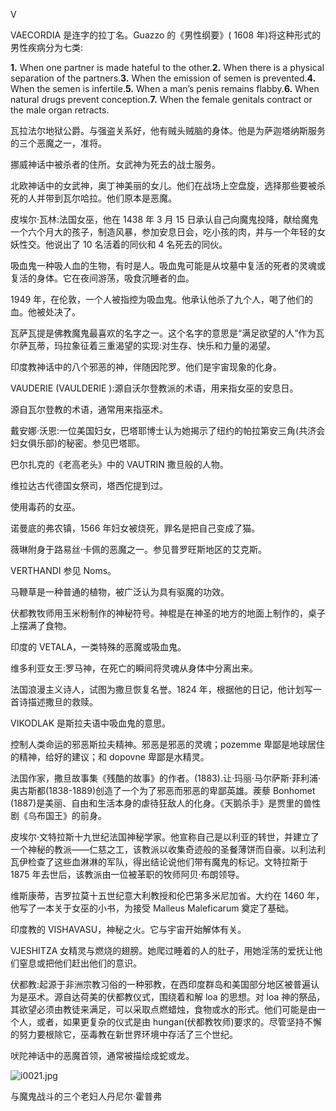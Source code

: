 <title>Dictionary of Satanism</title> <link href="css.css" rel="stylesheet" type="text/css"> 

V

VAECORDIA 是连字的拉丁名。Guazzo 的《男性纲要》( 1608 年)将这种形式的男性疾病分为七类:

**1.** When one partner is made hateful to the other.**2.** When there is a physical separation of the partners.**3.** When the emission of semen is prevented.**4.** When the semen is infertile.**5.** When a man’s penis remains flabby.**6.** When natural drugs prevent conception.**7.** When the female genitals contract or the male organ retracts.

瓦拉法尔地狱公爵。与强盗关系好，他有贼头贼脑的身体。他是为萨迦塔纳斯服务的三个恶魔之一，准将。

挪威神话中被杀者的住所。女武神为死去的战士服务。

北欧神话中的女武神，奥丁神美丽的女儿。他们在战场上空盘旋，选择那些要被杀死的人并带到瓦尔哈拉。他们原本是恶魔。

皮埃尔·瓦林:法国女巫，他在 1438 年 3 月 15 日承认自己向魔鬼投降，献给魔鬼一个六个月大的孩子，制造风暴，参加安息日会，吃小孩的肉，并与一个年轻的女妖性交。他说出了 10 名活着的同伙和 4 名死去的同伙。

吸血鬼一种吸人血的生物，有时是人。吸血鬼可能是从坟墓中复活的死者的灵魂或复活的身体。它在夜间游荡，吸食沉睡者的血。

1949 年，在伦敦，一个人被指控为吸血鬼。他承认他杀了九个人，喝了他们的血。他被处决了。

瓦萨瓦提是佛教魔鬼最喜欢的名字之一。这个名字的意思是“满足欲望的人”作为瓦尔萨瓦蒂，玛拉象征着三重渴望的实现:对生存、快乐和力量的渴望。

印度教神话中的八个邪恶的神，伴随因陀罗。他们是宇宙现象的化身。

VAUDERIE (VAULDERIE ):源自沃尔登教派的术语，用来指女巫的安息日。

源自瓦尔登教的术语，通常用来指巫术。

戴安娜·沃恩:一位美国妇女，巴塔耶博士认为她揭示了纽约的帕拉第安三角(共济会妇女俱乐部)的秘密。参见巴塔耶。

巴尔扎克的《老高老头》中的 VAUTRIN 撒旦般的人物。

维拉达古代德国女祭司，塔西佗提到过。

使用毒药的女巫。

诺曼底的弗农镇，1566 年妇女被烧死，罪名是把自己变成了猫。

薇琳附身于路易丝·卡佩的恶魔之一。参见普罗旺斯地区的艾克斯。

VERTHANDI 参见 Noms。

马鞭草是一种普通的植物，被广泛认为具有驱魔的功效。

伏都教牧师用玉米粉制作的神秘符号。神棍是在神圣的地方的地面上制作的，桌子上摆满了食物。

印度的 VETALA，一类特殊的恶魔或吸血鬼。

维多利亚女王:罗马神，在死亡的瞬间将灵魂从身体中分离出来。

法国浪漫主义诗人，试图为撒旦恢复名誉。1824 年，根据他的日记，他计划写一首诗描述撒旦的救赎。

VIKODLAK 是斯拉夫语中吸血鬼的意思。

控制人类命运的邪恶斯拉夫精神。邪恶是邪恶的灵魂；pozemme 卑鄙是地球居住的精神，给好的建议；和 dopovne 卑鄙是水精灵。

法国作家，撒旦故事集《残酷的故事》的作者。(1883).让·玛丽·马尔萨斯·菲利浦·奥古斯都(1838-1889)创造了一个为了邪恶而邪恶的卑鄙英雄。蒺藜 Bonhomet (1887)是美丽、自由和生活本身的虐待狂敌人的化身。《天鹅杀手》是贾里的兽性剧《乌布国王》的前身。

皮埃尔·文特拉斯十九世纪法国神秘学家。他宣称自己是以利亚的转世，并建立了一个神秘的教派——仁慈之工，该教派以收集奇迹般的圣餐薄饼而自豪。以利法利瓦伊检查了这些血淋淋的军队，得出结论说他们带有魔鬼的标记。文特拉斯于 1875 年去世后，该教派由一位被革职的牧师阿贝·布朗领导。

维斯康蒂，吉罗拉莫十五世纪意大利教授和伦巴第多米尼加省。大约在 1460 年，他写了一本关于女巫的小书，为接受 Malleus Maleficarum 奠定了基础。

印度教的 VISHAVASU，神秘之火。它与宇宙开始解体有关。

VJESHITZA 女精灵与燃烧的翅膀。她爬过睡着的人的肚子，用她淫荡的爱抚让他们窒息或把他们赶出他们的意识。

伏都教:起源于非洲宗教习俗的一种邪教，在西印度群岛和美国部分地区被普遍认为是巫术。源自达荷美的伏都教仪式，围绕着和解 loa 的思想。对 loa 神的祭品，其欲望必须由教徒来满足，可以采取点燃蜡烛，食物或水的形式。他们可能是由一个人，或者，如果更复杂的仪式是由 hungan(伏都教牧师)要求的。尽管坚持不懈的努力要根除它，巫毒教在新世界环境中存活了三个世纪。

吠陀神话中的恶魔首领，通常被描绘成蛇或龙。

![i0021.jpg](i0021.jpg)

与魔鬼战斗的三个老妇人丹尼尔·霍普弗
